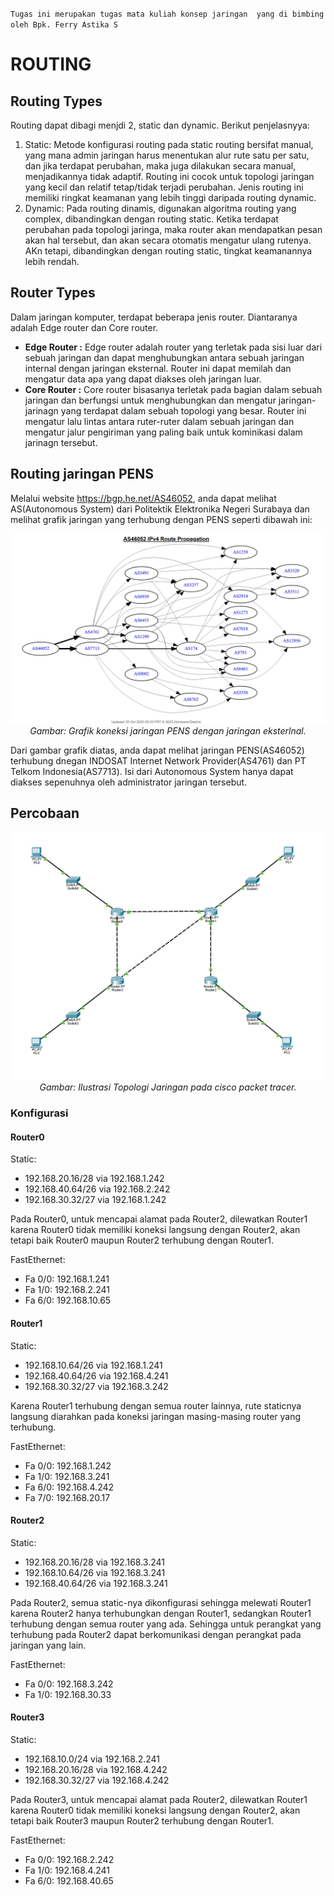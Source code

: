 `Tugas ini merupakan tugas mata kuliah konsep jaringan  yang di bimbing oleh Bpk. Ferry Astika S`

# ROUTING
## Routing Types
Routing dapat dibagi menjdi 2, static dan dynamic. Berikut penjelasnyya:
1. Static:
Metode konfigurasi routing pada static routing bersifat manual, yang mana admin jaringan harus menentukan alur rute satu per satu, dan jika terdapat perubahan, maka juga dilakukan secara manual, menjadikannya tidak adaptif. Routing ini cocok untuk topologi jaringan yang kecil dan relatif tetap/tidak terjadi perubahan. Jenis routing ini memiliki ringkat keamanan yang lebih tinggi daripada routing dynamic.
2. Dynamic:
Pada routing dinamis, digunakan algoritma routing yang complex, dibandingkan dengan routing static. Ketika terdapat perubahan pada topologi jaringa, maka router akan mendapatkan pesan akan hal tersebut, dan akan secara otomatis mengatur ulang rutenya. AKn tetapi, dibandingkan dengan routing static, tingkat keamanannya lebih rendah.

## Router Types
Dalam jaringan komputer, terdapat beberapa jenis router. Diantaranya adalah Edge router dan Core router.
- **Edge Router :** Edge router adalah router yang terletak pada sisi luar dari sebuah jaringan dan dapat menghubungkan antara sebuah jaringan internal dengan jaringan eksternal. Router ini dapat memilah dan mengatur data apa yang dapat diakses oleh jaringan luar.
- **Core Router :** Core router bisasanya terletak pada bagian dalam sebuah jaringan dan berfungsi untuk menghubungkan dan mengatur jaringan-jarinagn yang terdapat dalam sebuah topologi yang besar. Router ini mengatur lalu lintas antara ruter-ruter dalam sebuah jaringan dan mengatur jalur pengiriman yang paling baik untuk kominikasi dalam jarinagn tersebut.

## Routing jaringan PENS
Melalui website https://bgp.he.net/AS46052, anda dapat melihat AS(Autonomous System) dari Politektik Elektronika Negeri Surabaya dan melihat grafik jaringan yang terhubung dengan PENS seperti dibawah ini:

<p align="center">
<img src="../assets/routing-pens.png">
<i>Gambar: Grafik koneksi jaringan PENS dengan jaringan eksterlnal.</i>
</p>

Dari gambar grafik diatas, anda dapat melihat jaringan PENS(AS46052) terhubung dnegan INDOSAT Internet Network Provider(AS4761) dan PT Telkom Indonesia(AS7713). Isi dari Autonomous System hanya dapat diakses sepenuhnya oleh administrator jaringan tersebut.

## Percobaan
<p align="center">
<img src="../assets/routing-4routers-topology.png">
<i>Gambar: Ilustrasi Topologi Jaringan pada cisco packet tracer.</i>
</p>

### Konfigurasi

#### Router0
Static:
- 192.168.20.16/28 via 192.168.1.242
- 192.168.40.64/26 via 192.168.2.242
- 192.168.30.32/27 via 192.168.1.242

Pada Router0, untuk mencapai alamat pada Router2, dilewatkan Router1 karena Router0 tidak memiliki koneksi langsung dengan Router2, akan tetapi baik Router0 maupun Router2 terhubung dengan Router1.

FastEthernet:
- Fa 0/0: 192.168.1.241
- Fa 1/0: 192.168.2.241
- Fa 6/0: 192.168.10.65

#### Router1
Static:
- 192.168.10.64/26 via 192.168.1.241
- 192.168.40.64/26 via 192.168.4.241
- 192.168.30.32/27 via 192.168.3.242

Karena Router1 terhubung dengan semua router lainnya, rute staticnya langsung diarahkan pada koneksi jaringan masing-masing router yang terhubung.

FastEthernet:
- Fa 0/0: 192.168.1.242
- Fa 1/0: 192.168.3.241
- Fa 6/0: 192.168.4.242
- Fa 7/0: 192.168.20.17

#### Router2
Static:
- 192.168.20.16/28 via 192.168.3.241
- 192.168.10.64/26 via 192.168.3.241
- 192.168.40.64/26 via 192.168.3.241

Pada Router2, semua static-nya dikonfigurasi sehingga melewati Router1 karena Router2 hanya terhubungkan dengan Router1, sedangkan Router1 terhubung dengan semua router yang ada. Sehingga untuk perangkat yang terhubung pada Router2 dapat berkomunikasi dengan perangkat pada jaringan yang lain.

FastEthernet:
- Fa 0/0: 192.168.3.242
- Fa 1/0: 192.168.30.33

#### Router3
Static:
- 192.168.10.0/24 via 192.168.2.241
- 192.168.20.16/28 via 192.168.4.242
- 192.168.30.32/27 via 192.168.4.242

Pada Router3, untuk mencapai alamat pada Router2, dilewatkan Router1 karena Router0 tidak memiliki koneksi langsung dengan Router2, akan tetapi baik Router3 maupun Router2 terhubung dengan Router1.

FastEthernet:
- Fa 0/0: 192.168.2.242
- Fa 1/0: 192.168.4.241
- Fa 6/0: 192.168.40.65